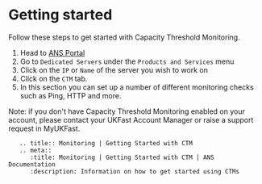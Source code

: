 # Getting started

Follow these steps to get started with Capacity Threshold Monitoring.

1. Head to [ANS Portal](https://portal.ans.co.uk)
2. Go to `Dedicated Servers` under the `Products and Services` menu
3. Click on the `IP` or `Name` of the server you wish to work on
4. Click on the `CTM` tab.
5. In this section you can set up a number of different monitoring checks such as Ping, HTTP and more.

Note: if you don't have Capacity Threshold Monitoring enabled on your account, please contact your UKFast Account Manager or raise a support request in MyUKFast.

```eval_rst
   .. title:: Monitoring | Getting Started with CTM
   .. meta::
      :title: Monitoring | Getting Started with CTM | ANS Documentation
      :description: Information on how to get started using CTMs
```
